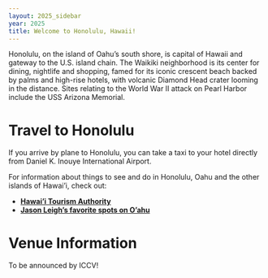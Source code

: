 ```yaml
---
layout: 2025_sidebar
year: 2025
title: Welcome to Honolulu, Hawaii!
---
```



Honolulu, on the island of Oahu’s south shore, is capital of Hawaii and gateway to the U.S. island chain. The Waikiki neighborhood is its center for dining, nightlife and shopping, famed for its iconic crescent beach backed by palms and high-rise hotels, with volcanic Diamond Head crater looming in the distance. Sites relating to the World War II attack on Pearl Harbor include the USS Arizona Memorial.

# Travel to Honolulu

If you arrive by plane to Honolulu, you can take a taxi to your hotel directly from Daniel K. Inouye International Airport.

For information about things to see and do in Honolulu, Oahu and the other islands of Hawai’i, check out:

- <a href="https://www.gohawaii.com/" target="_blank">**Hawai’i Tourism Authority**</a> 
- <a href="https://www.google.com/maps/d/u/0/viewer?mid=1vk8SSOxrXLnTIYeJVNejVB8U27Y&ll=21.413180786509578%2C-158.0226592773212&z=11" target="_blank">**Jason Leigh’s favorite spots on O’ahu**</a> 

# Venue Information

To be announced by ICCV!

